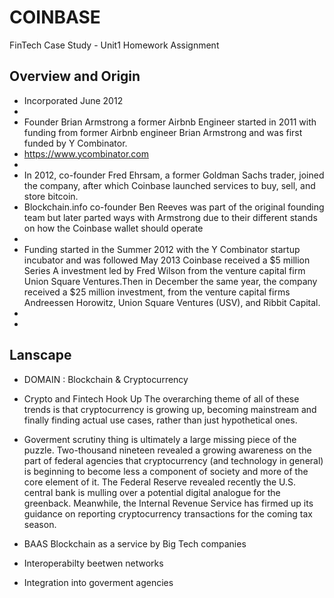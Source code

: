 # COINBASE
FinTech Case Study - Unit1 Homework Assignment
## Overview and Origin

* Incorporated June 2012
* 
* Founder Brian Armstrong a former Airbnb Engineer started in 2011 with funding from former Airbnb engineer Brian Armstrong and was first funded by Y Combinator.
* https://www.ycombinator.com
* 
* In 2012, co-founder Fred Ehrsam, a former Goldman Sachs trader, joined the company, after which Coinbase launched services to buy, sell, and store bitcoin.
* Blockchain.info co-founder Ben Reeves was part of the original founding team but later parted ways with Armstrong due to their different stands on how the Coinbase wallet should operate
* 
* Funding started in the Summer 2012 with the  Y Combinator startup incubator and was followed May 2013 Coinbase received a $5 million Series A investment led by Fred Wilson from the venture capital firm Union Square Ventures.Then in December the same year, the company received a $25 million investment, from the venture capital firms Andreessen Horowitz, Union Square Ventures (USV), and Ribbit Capital.
* 
* 
## Lanscape

* DOMAIN : Blockchain & Cryptocurrency 

* Crypto and Fintech Hook Up
The overarching theme of all of these trends is that cryptocurrency is growing up, becoming mainstream and finally finding actual use cases, rather than just hypothetical ones. 
* Goverment scrutiny thing is ultimately a large missing piece of the puzzle. Two-thousand nineteen revealed a growing awareness on the part of federal agencies that cryptocurrency (and technology in general) is beginning to become less a component of society and more of the core element of it. The Federal Reserve revealed recently the U.S. central bank is mulling over a potential digital analogue for the greenback. Meanwhile, the Internal Revenue Service has firmed up its guidance on reporting cryptocurrency transactions for the coming tax season.
* BAAS Blockchain as a service by Big Tech companies
* Interoperabilty beetwen networks 
* Integration into goverment agencies
